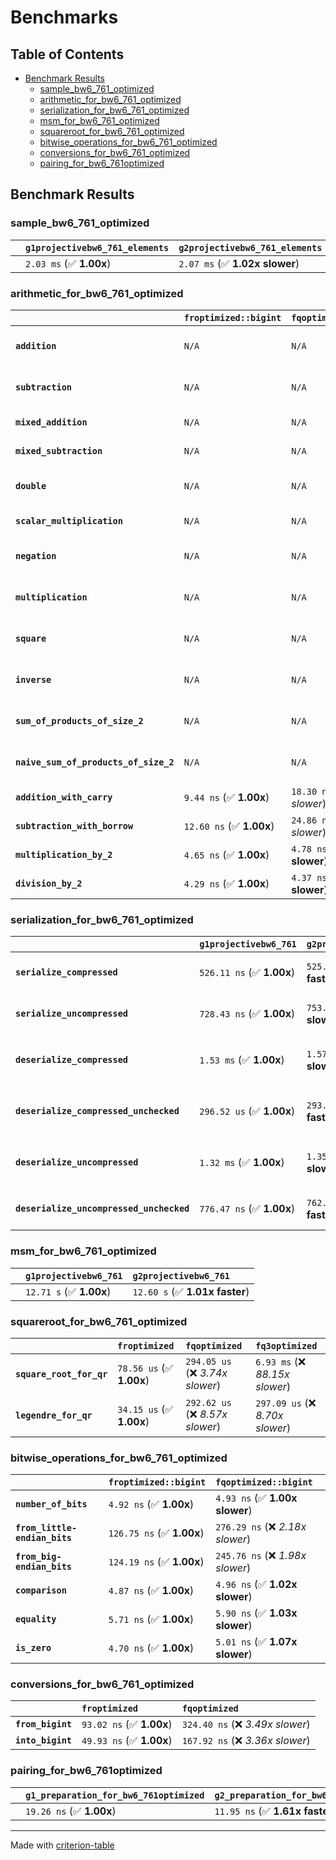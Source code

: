 # Benchmarks

## Table of Contents

- [Benchmark Results](#benchmark-results)
    - [sample_bw6_761_optimized](#sample_bw6_761_optimized)
    - [arithmetic_for_bw6_761_optimized](#arithmetic_for_bw6_761_optimized)
    - [serialization_for_bw6_761_optimized](#serialization_for_bw6_761_optimized)
    - [msm_for_bw6_761_optimized](#msm_for_bw6_761_optimized)
    - [squareroot_for_bw6_761_optimized](#squareroot_for_bw6_761_optimized)
    - [bitwise_operations_for_bw6_761_optimized](#bitwise_operations_for_bw6_761_optimized)
    - [conversions_for_bw6_761_optimized](#conversions_for_bw6_761_optimized)
    - [pairing_for_bw6_761optimized](#pairing_for_bw6_761optimized)

## Benchmark Results

### sample_bw6_761_optimized

|        | `g1projectivebw6_761_elements`          | `g2projectivebw6_761_elements`           |
|:-------|:----------------------------------------|:---------------------------------------- |
|        | `2.03 ms` (✅ **1.00x**)                 | `2.07 ms` (✅ **1.02x slower**)           |

### arithmetic_for_bw6_761_optimized

|                                       | `froptimized::bigint`          | `fqoptimized::bigint`           | `g1projectivebw6_761`          | `g2projectivebw6_761`          | `fq3optimized`                    | `fq6optimized`                    | `fqoptimized`                     | `froptimized`                      |
|:--------------------------------------|:-------------------------------|:--------------------------------|:-------------------------------|:-------------------------------|:----------------------------------|:----------------------------------|:----------------------------------|:---------------------------------- |
| **`addition`**                        | `N/A`                          | `N/A`                           | `4.81 us` (✅ **1.00x**)        | `4.60 us` (✅ **1.05x faster**) | `104.69 ns` (🚀 **45.98x faster**) | `205.68 ns` (🚀 **23.40x faster**) | `35.02 ns` (🚀 **137.46x faster**) | `22.64 ns` (🚀 **212.59x faster**)  |
| **`subtraction`**                     | `N/A`                          | `N/A`                           | `4.84 us` (✅ **1.00x**)        | `4.64 us` (✅ **1.04x faster**) | `97.62 ns` (🚀 **49.62x faster**)  | `197.26 ns` (🚀 **24.56x faster**) | `35.28 ns` (🚀 **137.28x faster**) | `17.78 ns` (🚀 **272.46x faster**)  |
| **`mixed_addition`**                  | `N/A`                          | `N/A`                           | `3.35 us` (✅ **1.00x**)        | `3.46 us` (✅ **1.03x slower**) | `N/A`                             | `N/A`                             | `N/A`                             | `N/A`                              |
| **`mixed_subtraction`**               | `N/A`                          | `N/A`                           | `3.40 us` (✅ **1.00x**)        | `3.35 us` (✅ **1.02x faster**) | `N/A`                             | `N/A`                             | `N/A`                             | `N/A`                              |
| **`double`**                          | `N/A`                          | `N/A`                           | `2.25 us` (✅ **1.00x**)        | `2.15 us` (✅ **1.04x faster**) | `85.21 ns` (🚀 **26.36x faster**)  | `161.94 ns` (🚀 **13.87x faster**) | `26.82 ns` (🚀 **83.75x faster**)  | `9.07 ns` (🚀 **247.74x faster**)   |
| **`scalar_multiplication`**           | `N/A`                          | `N/A`                           | `1.76 ms` (✅ **1.00x**)        | `1.74 ms` (✅ **1.01x faster**) | `N/A`                             | `N/A`                             | `N/A`                             | `N/A`                              |
| **`negation`**                        | `N/A`                          | `N/A`                           | `N/A`                          | `N/A`                          | `80.65 ns` (❌ *3.84x slower*)     | `149.20 ns` (❌ *7.10x slower*)    | `28.29 ns` (❌ *1.35x slower*)     | `21.01 ns` (✅ **1.00x**)           |
| **`multiplication`**                  | `N/A`                          | `N/A`                           | `N/A`                          | `N/A`                          | `2.52 us` (❌ *31.24x slower*)     | `7.99 us` (❌ *99.07x slower*)     | `320.31 ns` (❌ *3.97x slower*)    | `80.61 ns` (✅ **1.00x**)           |
| **`square`**                          | `N/A`                          | `N/A`                           | `N/A`                          | `N/A`                          | `1.84 us` (❌ *26.41x slower*)     | `5.37 us` (❌ *77.22x slower*)     | `254.10 ns` (❌ *3.66x slower*)    | `69.49 ns` (✅ **1.00x**)           |
| **`inverse`**                         | `N/A`                          | `N/A`                           | `N/A`                          | `N/A`                          | `58.83 us` (❌ *3.75x slower*)     | `67.31 us` (❌ *4.29x slower*)     | `56.08 us` (❌ *3.57x slower*)     | `15.69 us` (✅ **1.00x**)           |
| **`sum_of_products_of_size_2`**       | `N/A`                          | `N/A`                           | `N/A`                          | `N/A`                          | `5.24 us` (❌ *41.13x slower*)     | `15.62 us` (❌ *122.73x slower*)   | `480.26 ns` (❌ *3.77x slower*)    | `127.29 ns` (✅ **1.00x**)          |
| **`naive_sum_of_products_of_size_2`** | `N/A`                          | `N/A`                           | `N/A`                          | `N/A`                          | `5.42 us` (❌ *29.77x slower*)     | `15.99 us` (❌ *87.91x slower*)    | `667.61 ns` (❌ *3.67x slower*)    | `181.92 ns` (✅ **1.00x**)          |
| **`addition_with_carry`**             | `9.44 ns` (✅ **1.00x**)        | `18.30 ns` (❌ *1.94x slower*)   | `N/A`                          | `N/A`                          | `N/A`                             | `N/A`                             | `N/A`                             | `N/A`                              |
| **`subtraction_with_borrow`**         | `12.60 ns` (✅ **1.00x**)       | `24.86 ns` (❌ *1.97x slower*)   | `N/A`                          | `N/A`                          | `N/A`                             | `N/A`                             | `N/A`                             | `N/A`                              |
| **`multiplication_by_2`**             | `4.65 ns` (✅ **1.00x**)        | `4.78 ns` (✅ **1.03x slower**)  | `N/A`                          | `N/A`                          | `N/A`                             | `N/A`                             | `N/A`                             | `N/A`                              |
| **`division_by_2`**                   | `4.29 ns` (✅ **1.00x**)        | `4.37 ns` (✅ **1.02x slower**)  | `N/A`                          | `N/A`                          | `N/A`                             | `N/A`                             | `N/A`                             | `N/A`                              |

### serialization_for_bw6_761_optimized

|                                          | `g1projectivebw6_761`          | `g2projectivebw6_761`            | `froptimized`                        | `fqoptimized`                       | `fq3optimized`                    | `fq6optimized`                    |
|:-----------------------------------------|:-------------------------------|:---------------------------------|:-------------------------------------|:------------------------------------|:----------------------------------|:--------------------------------- |
| **`serialize_compressed`**               | `526.11 ns` (✅ **1.00x**)      | `525.86 ns` (✅ **1.00x faster**) | `58.01 ns` (🚀 **9.07x faster**)      | `184.29 ns` (🚀 **2.85x faster**)    | `559.17 ns` (✅ **1.06x slower**)  | `1.13 us` (❌ *2.14x slower*)      |
| **`serialize_uncompressed`**             | `728.43 ns` (✅ **1.00x**)      | `753.97 ns` (✅ **1.04x slower**) | `60.14 ns` (🚀 **12.11x faster**)     | `189.00 ns` (🚀 **3.85x faster**)    | `547.33 ns` (✅ **1.33x faster**)  | `1.13 us` (❌ *1.55x slower*)      |
| **`deserialize_compressed`**             | `1.53 ms` (✅ **1.00x**)        | `1.57 ms` (✅ **1.02x slower**)   | `114.15 ns` (🚀 **13419.17x faster**) | `374.26 ns` (🚀 **4092.93x faster**) | `1.08 us` (🚀 **1421.28x faster**) | `2.07 us` (🚀 **740.47x faster**)  |
| **`deserialize_compressed_unchecked`**   | `296.52 us` (✅ **1.00x**)      | `293.32 us` (✅ **1.01x faster**) | `109.46 ns` (🚀 **2708.81x faster**)  | `358.03 ns` (🚀 **828.19x faster**)  | `1.08 us` (🚀 **274.97x faster**)  | `2.30 us` (🚀 **128.96x faster**)  |
| **`deserialize_uncompressed`**           | `1.32 ms` (✅ **1.00x**)        | `1.35 ms` (✅ **1.02x slower**)   | `107.80 ns` (🚀 **12233.61x faster**) | `358.34 ns` (🚀 **3680.19x faster**) | `1.07 us` (🚀 **1237.47x faster**) | `2.10 us` (🚀 **628.35x faster**)  |
| **`deserialize_uncompressed_unchecked`** | `776.47 ns` (✅ **1.00x**)      | `762.46 ns` (✅ **1.02x faster**) | `114.91 ns` (🚀 **6.76x faster**)     | `356.91 ns` (🚀 **2.18x faster**)    | `1.09 us` (❌ *1.41x slower*)      | `2.13 us` (❌ *2.75x slower*)      |

### msm_for_bw6_761_optimized

|        | `g1projectivebw6_761`          | `g2projectivebw6_761`           |
|:-------|:-------------------------------|:------------------------------- |
|        | `12.71 s` (✅ **1.00x**)        | `12.60 s` (✅ **1.01x faster**)  |

### squareroot_for_bw6_761_optimized

|                          | `froptimized`            | `fqoptimized`                    | `fq3optimized`                    |
|:-------------------------|:-------------------------|:---------------------------------|:--------------------------------- |
| **`square_root_for_qr`** | `78.56 us` (✅ **1.00x**) | `294.05 us` (❌ *3.74x slower*)   | `6.93 ms` (❌ *88.15x slower*)     |
| **`legendre_for_qr`**    | `34.15 us` (✅ **1.00x**) | `292.62 us` (❌ *8.57x slower*)   | `297.09 us` (❌ *8.70x slower*)    |

### bitwise_operations_for_bw6_761_optimized

|                               | `froptimized::bigint`          | `fqoptimized::bigint`             |
|:------------------------------|:-------------------------------|:--------------------------------- |
| **`number_of_bits`**          | `4.92 ns` (✅ **1.00x**)        | `4.93 ns` (✅ **1.00x slower**)    |
| **`from_little-endian_bits`** | `126.75 ns` (✅ **1.00x**)      | `276.29 ns` (❌ *2.18x slower*)    |
| **`from_big-endian_bits`**    | `124.19 ns` (✅ **1.00x**)      | `245.76 ns` (❌ *1.98x slower*)    |
| **`comparison`**              | `4.87 ns` (✅ **1.00x**)        | `4.96 ns` (✅ **1.02x slower**)    |
| **`equality`**                | `5.71 ns` (✅ **1.00x**)        | `5.90 ns` (✅ **1.03x slower**)    |
| **`is_zero`**                 | `4.70 ns` (✅ **1.00x**)        | `5.01 ns` (✅ **1.07x slower**)    |

### conversions_for_bw6_761_optimized

|                   | `froptimized`            | `fqoptimized`                     |
|:------------------|:-------------------------|:--------------------------------- |
| **`from_bigint`** | `93.02 ns` (✅ **1.00x**) | `324.40 ns` (❌ *3.49x slower*)    |
| **`into_bigint`** | `49.93 ns` (✅ **1.00x**) | `167.92 ns` (❌ *3.36x slower*)    |

### pairing_for_bw6_761optimized

|        | `g1_preparation_for_bw6_761optimized`          | `g2_preparation_for_bw6_761optimized`          | `miller_loop_for_bw6_761optimized`          | `final_exponentiation_for_bw6_761optimized`          | `full_pairing_for_bw6_761optimized`           |
|:-------|:-----------------------------------------------|:-----------------------------------------------|:--------------------------------------------|:-----------------------------------------------------|:--------------------------------------------- |
|        | `19.26 ns` (✅ **1.00x**)                       | `11.95 ns` (✅ **1.61x faster**)                | `4.27 ms` (❌ *221794.76x slower*)           | `4.21 ms` (❌ *218749.25x slower*)                    | `8.85 ms` (❌ *459465.09x slower*)             |

---
Made with [criterion-table](https://github.com/nu11ptr/criterion-table)

